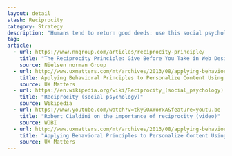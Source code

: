 ```yaml
---
layout: detail
stash: Reciprocity
category: Strategy
description: "Humans tend to return good deeds: use this social psychology law in user interface design to gain users’ trust and motivate engagement with your site or app."
tag:
article:
  - url: https://www.nngroup.com/articles/reciprocity-principle/
    title: "The Reciprocity Principle: Give Before You Take in Web Design"
    source: Nielsen norman Group
  - url: http://www.uxmatters.com/mt/archives/2013/08/applying-behavioral-principles-to-personalize-content-using-social-media.php
    title: Applying Behavioral Principles to Personalize Content Using Social Media
    source: UX Matters
  - url: https://en.wikipedia.org/wiki/Reciprocity_(social_psychology)
    title: "Reciprocity (social psychology)"
    source: Wikipedia
  - url: https://www.youtube.com/watch?v=tkyGOAWoYxA&feature=youtu.be
    title: "Robert Cialdini on the importance of reciprocity (video)"
    source: WOBI
  - url: http://www.uxmatters.com/mt/archives/2013/08/applying-behavioral-principles-to-personalize-content-using-social-media.php
    title: "Applying Behavioral Principles to Personalize Content Using Social Media"
    source: UX Matters
---
```

